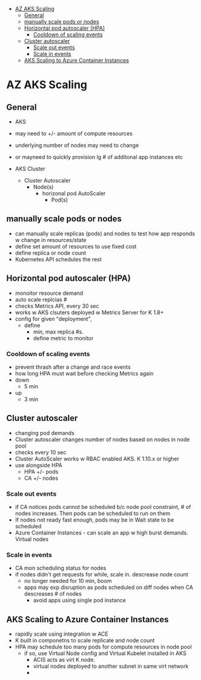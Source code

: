 - [AZ AKS Scaling](#az-aks-scaling)
  - [General](#general)
  - [manually scale pods or nodes](#manually-scale-pods-or-nodes)
  - [Horizontal pod autoscaler (HPA)](#horizontal-pod-autoscaler-hpa)
    - [Cooldown of scaling events](#cooldown-of-scaling-events)
  - [Cluster autoscaler](#cluster-autoscaler)
    - [Scale out events](#scale-out-events)
    - [Scale in events](#scale-in-events)
  - [AKS Scaling to Azure Container Instances](#aks-scaling-to-azure-container-instances)
# AZ AKS Scaling

## General

* AKS
* may need to +/- amount of compute resources
* underlying number of nodes may need to change
* or mayneed to quickly provision lg # of additonal app instances etc

* AKS Cluster
  * Cluster Autoscaler
    * Node(s)
      * horizonal pod AutoScaler
        * Pod(s)

## manually scale pods or nodes
* can manually scale replicas (pods) and nodes to test how app responds w change in resources/state
* define set amount of resources to use fixed cost
* define replica or node count
* Kubernetes API schedules the rest

## Horizontal pod autoscaler (HPA)
* monoitor resource demand
* auto scale replcias #
* checks Metrics API, every 30 sec
* works w AKS clsuters deployed w Metrics Server for K 1.8+
* config for given "deployment", 
  * define 
    * min, max replica #s. 
    * define metric to monitor


### Cooldown of scaling events
* prevent thrash after a change and race events
* how long HPA must wait before checking Metrics again
* down
  * 5 min
* up
  * 3 min

## Cluster autoscaler
* changing pod demands
* Cluster autoscaler changes number of nodes based on nodes in node pool
* checks every 10 sec
* Cluster AutoScaler works w RBAC enabled AKS. K 1.10.x or higher
* use alongside HPA
  * HPA +/- pods
  * CA +/- nodes


### Scale out events
* if CA notices pods cannot be scheduled b/c node pool constraint, # of nodes increases. Then pods can be scheduled to run on them
* If nodes not ready fast enough, pods may be in Wait state to be scheduled 
* Azure Container Instances - can scale an app w high burst demands. Virtual nodes


### Scale in events
* CA mon scheduling status for nodes
* if nodes didn't get requests for while, scale in. descrease node count
  * no longer needed for 10 min, boom
  * apps may exp disruption as pods scheduled on diff nodes when CA descreases # of nodes
    * avoid apps using single pod instance


## AKS Scaling to Azure Container Instances
* rapidly scale using integration w ACE
* K built in componetns to scale replicate and node count
* HPA may schedule too many pods for compute resources in node pool
  * if so, use Virtual Node config and Virtual Kubelet installed in AKS
    * ACIS acts as virt K node.
    * virtual nodes deployed to another subnet in same virt network
    * 
